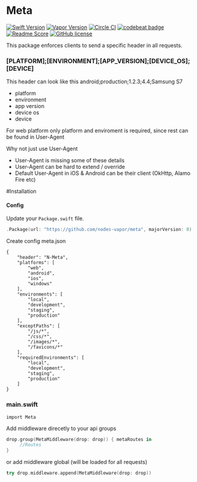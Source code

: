 # Meta
[![Swift Version](https://img.shields.io/badge/Swift-3-brightgreen.svg)](http://swift.org)
[![Vapor Version](https://img.shields.io/badge/Vapor-2-F6CBCA.svg)](http://vapor.codes)
[![Circle CI](https://circleci.com/gh/nodes-vapor/meta/tree/vapor-1.svg?style=shield)](https://circleci.com/gh/nodes-vapor/meta)
[![codebeat badge](https://codebeat.co/badges/0acbc026-3f2b-47c6-b2aa-c1585e3af952)](https://codebeat.co/projects/github-com-nodes-vapor-meta-vapor-1)
[![Readme Score](http://readme-score-api.herokuapp.com/score.svg?url=https://github.com/nodes-vapor/meta)](http://clayallsopp.github.io/readme-score?url=https://github.com/nodes-vapor/meta)
[![GitHub license](https://img.shields.io/badge/license-MIT-blue.svg)](https://raw.githubusercontent.com/nodes-vapor/meta/master/LICENSE)


This package enforces clients to send a specific header in all requests. 

### [PLATFORM];[ENVIRONMENT];[APP_VERSION];[DEVICE_OS];[DEVICE]

This header can look like this android;production;1.2.3;4.4;Samsung S7
 - platform
 - environment
 - app version
 - device os
 - device

For web platform only platform and enviroment is required, since rest can be found in User-Agent

Why not just use User-Agent
 - User-Agent is missing some of these details
 - User-Agent can be hard to extend / override
 - Default User-Agent in iOS & Android can be their client (OkHttp, Alamo Fire etc)

#Installation

#### Config
Update your `Package.swift` file.
```swift
.Package(url: "https://github.com/nodes-vapor/meta", majorVersion: 0)
```

Create config meta.json

```
{
    "header": "N-Meta",
    "platforms": [
        "web",
        "android",
        "ios",
        "windows"
    ],
    "environments": [
        "local",
        "development",
        "staging",
        "production"
    ],
    "exceptPaths": [
        "/js/*",
        "/css/*",
        "/images/*",
        "/favicons/*"
    ],
    "requiredEnvironments": [
        "local",
        "development",
        "staging",
        "production"
    ]
}
```

### main.swift
```
import Meta
```
Add middleware direcetly to your api groups
```swift
drop.group(MetaMiddleware(drop: drop)) { metaRoutes in
     //Routes
}
```
or add middleware global (will be loaded for all requests)
```swift
try drop.middleware.append(MetaMiddleware(drop: drop))
```
